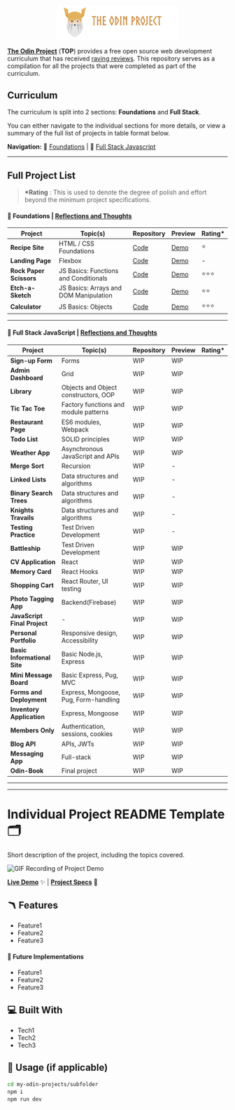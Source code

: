 <p align="center"><img src="./public/top-header-h.png" alt="felixtanhm-portfolio-the-odin-project" width="280"/></p>

[**The Odin Project**](https://www.theodinproject.com/) (**TOP**) provides a free open source web development curriculum that has received [raving reviews](https://www.reddit.com/r/learnprogramming/comments/u6rrz9/why_is_everyone_recommending_the_odin_project/?sort=top). This repository serves as a compilation for all the projects that were completed as part of the curriculum.

## Curriculum

The curriculum is split into 2 sections: **Foundations** and **Full Stack**.

You can either navigate to the individual sections for more details, or view a summary of the full list of projects in table format below.

**Navigation:**
🎈 [Foundations](https://felixtanhm.github.io/my-odin-projects/foundations) | 🚀 [Full Stack Javascript](https://felixtanhm.github.io/my-odin-projects/full-stack-javascript)

---

## Full Project List

> **\*Rating** : This is used to denote the degree of polish and effort beyond the minimum project specifications.

#### **🎈 Foundations** | [Reflections and Thoughts](https://felixtanhm.github.io/my-odin-projects/foundations#reflections--thoughts)

| Project                 | Topic(s)                               | Repository                                                                                            | Preview                                                                                     | Rating\* |
| ----------------------- | -------------------------------------- | ----------------------------------------------------------------------------------------------------- | ------------------------------------------------------------------------------------------- | -------- |
| **Recipe Site**         | HTML / CSS Foundations                 | [Code](https://github.com/felixtanhm/my-odin-project/tree/main/foundations/01-recipe-site)            | [Demo](https://felixtanhm.github.io/my-odin-projects/foundations/01-recipe-site)            | ⭐       |
| **Landing Page**        | Flexbox                                | [Code](https://github.com/felixtanhm/my-odin-project/tree/main/foundations/02-landing-page)           | [Demo](https://felixtanhm.github.io/my-odin-projects/foundations/02-landing-page)           | -        |
| **Rock Paper Scissors** | JS Basics: Functions and Conditionals  | [Code](https://github.com/felixtanhm/game-arcade)                                                     | [Demo](https://game-arcade.pages.dev/)                                                      | ⭐⭐⭐   |
| **Etch-a-Sketch**       | JS Basics: Arrays and DOM Manipulation | [Code](https://github.com/felixtanhm/my-odin-project/tree/main/foundations/04-etch-a-sketch)          | [Demo](https://felixtanhm.github.io/my-odin-projects/foundations/04-etch-a-sketch)          | ⭐⭐     |
| **Calculator**          | JS Basics: Objects                     | [Code](https://github.com/felixtanhm/my-odin-project/tree/main/foundations/05-calculator-%5BFINAL%5D) | [Demo](https://felixtanhm.github.io/my-odin-projects/foundations/05-calculator-%5BFINAL%5D) | ⭐⭐⭐   |

---

#### **🚀 Full Stack JavaScript** | [Reflections and Thoughts](https://felixtanhm.github.io/my-odin-projects/full-stack-javascript#reflections--thoughts)

| Project                      | Topic(s)                              | Repository | Preview | Rating\* |
| ---------------------------- | ------------------------------------- | ---------- | ------- | -------- |
| **Sign-up Form**             | Forms                                 | WIP        | WIP     |          |
| **Admin Dashboard**          | Grid                                  | WIP        | WIP     |          |
| **Library**                  | Objects and Object constructors, OOP  | WIP        | WIP     |          |
| **Tic Tac Toe**              | Factory functions and module patterns | WIP        | WIP     |          |
| **Restaurant Page**          | ES6 modules, Webpack                  | WIP        | WIP     |          |
| **Todo List**                | SOLID principles                      | WIP        | WIP     |          |
| **Weather App**              | Asynchronous JavaScript and APIs      | WIP        | WIP     |          |
| **Merge Sort**               | Recursion                             | WIP        | -       |          |
| **Linked Lists**             | Data structures and algorithms        | WIP        | -       |          |
| **Binary Search Trees**      | Data structures and algorithms        | WIP        | -       |          |
| **Knights Travails**         | Data structures and algorithms        | WIP        | -       |          |
| **Testing Practice**         | Test Driven Development               | WIP        | -       |          |
| **Battleship**               | Test Driven Development               | WIP        | WIP     |          |
| **CV Application**           | React                                 | WIP        | WIP     |          |
| **Memory Card**              | React Hooks                           | WIP        | WIP     |          |
| **Shopping Cart**            | React Router, UI testing              | WIP        | WIP     |          |
| **Photo Tagging App**        | Backend(Firebase)                     | WIP        | WIP     |          |
| **JavaScript Final Project** | -                                     | WIP        | WIP     |          |
| **Personal Portfolio**       | Responsive design, Accessibility      | WIP        | WIP     |          |
| **Basic Informational Site** | Basic Node.js, Express                | WIP        | WIP     |          |
| **Mini Message Board**       | Basic Express, Pug, MVC               | WIP        | WIP     |          |
| **Forms and Deployment**     | Express, Mongoose, Pug, Form-handling | WIP        | WIP     |          |
| **Inventory Application**    | Express, Mongoose                     | WIP        | WIP     |          |
| **Members Only**             | Authentication, sessions, cookies     | WIP        | WIP     |          |
| **Blog API**                 | APIs, JWTs                            | WIP        | WIP     |          |
| **Messaging App**            | Full-stack                            | WIP        | WIP     |          |
| **Odin-Book**                | Final project                         | WIP        | WIP     |          |

---

---

# Individual Project README Template 🗂️

Short description of the project, including the topics covered.

![GIF Recording of Project Demo](basic-info-site.gif)

[**Live Demo**](#) ✨ |
[**Project Specs**](#) 📝

## 🪃 Features

- Feature1
- Feature2
- Feature3

#### 🧭 Future Implementations

- Feature1
- Feature2
- Feature3

## 💻 Built With

- Tech1
- Tech2
- Tech3

## 🚨 Usage (if applicable)

```bash
cd my-odin-projects/subfolder
npm i
npm run dev
```
